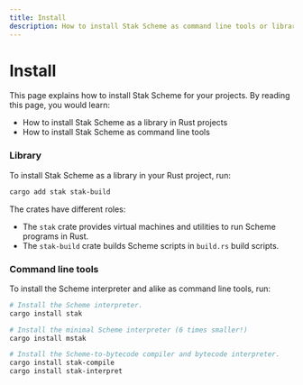 ```yaml
---
title: Install
description: How to install Stak Scheme as command line tools or libraries
---
```


# Install

This page explains how to install Stak Scheme for your projects. By reading this page, you would learn:

- How to install Stak Scheme as a library in Rust projects
- How to install Stak Scheme as command line tools

### Library

To install Stak Scheme as a library in your Rust project, run:

```sh
cargo add stak stak-build
```

The crates have different roles:

- The `stak` crate provides virtual machines and utilities to run Scheme programs in Rust.
- The `stak-build` crate builds Scheme scripts in `build.rs` build scripts.

### Command line tools

To install the Scheme interpreter and alike as command line tools, run:

```sh
# Install the Scheme interpreter.
cargo install stak

# Install the minimal Scheme interpreter (6 times smaller!)
cargo install mstak

# Install the Scheme-to-bytecode compiler and bytecode interpreter.
cargo install stak-compile
cargo install stak-interpret
```
